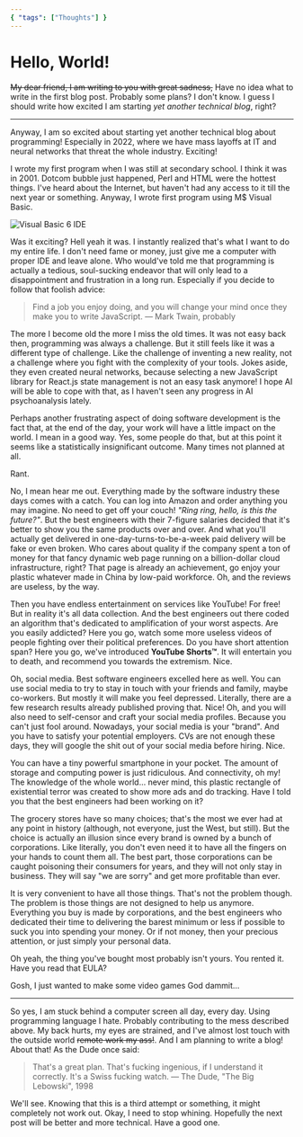 ```yaml
---
{ "tags": ["Thoughts"] }
---
```


# Hello, World!

~~My dear friend, I am writing to you with great sadness,~~ Have no idea what to write in the first blog post. Probably some plans? I don't know. I guess I should write how excited I am starting _yet another technical blog_, right?

---

Anyway, I am so excited about starting yet another technical blog about programming! Especially in 2022, where we have mass layoffs at IT and neural networks that threat the whole industry. Exciting!

I wrote my first program when I was still at secondary school. I think it was in 2001. Dotcom bubble just happened, Perl and HTML were the hottest things. I've heard about the Internet, but haven't had any access to it till the next year or something. Anyway, I wrote first program using M$ Visual Basic.

![Visual Basic 6 IDE](/images/2022-12-13/vb6.JPG "Visual Basic 6 IDE in its power and glory")

Was it exciting? Hell yeah it was. I instantly realized that's what I want to do my entire life. I don't need fame or money, just give me a computer with proper IDE and leave alone. Who would've told me that programming is actually a tedious, soul-sucking endeavor that will only lead to a disappointment and frustration in a long run. Especially if you decide to follow that foolish advice:

> Find a job you enjoy doing, and you will change your mind once they make you to write JavaScript.
> — Mark Twain, probably

The more I become old the more I miss the old times. It was not easy back then, programming was always a challenge. But it still feels like it was a different type of challenge. Like the challenge of inventing a new reality, not a challenge where you fight with the complexity of your tools. Jokes aside, they even created neural networks, because selecting a new JavaScript library for React.js state management is not an easy task anymore! I hope AI will be able to cope with that, as I haven't seen any progress in AI psychoanalysis lately.

Perhaps another frustrating aspect of doing software development is the fact that, at the end of the day, your work will have a little impact on the world. I mean in a good way. Yes, some people do that, but at this point it seems like a statistically insignificant outcome. Many times not planned at all.

Rant.

No, I mean hear me out. Everything made by the software industry these days comes with a catch. You can log into Amazon and order anything you may imagine. No need to get off your couch! _"Ring ring, hello, is this the future?"_. But the best engineers with their 7-figure salaries decided that it's better to show you the same products over and over. And what you'll actually get delivered in one-day-turns-to-be-a-week paid delivery will be fake or even broken. Who cares about quality if the company spent a ton of money for that fancy dynamic web page running on a billion-dollar cloud infrastructure, right? That page is already an achievement, go enjoy your plastic whatever made in China by low-paid workforce. Oh, and the reviews are useless, by the way.

Then you have endless entertainment on services like YouTube! For free! But in reality it's all data collection. And the best engineers out there coded an algorithm that's dedicated to amplification of your worst aspects. Are you easily addicted? Here you go, watch some more useless videos of people fighting over their political preferences. Do you have short attention span? Here you go, we've introduced **YouTube Shorts™️**. It will entertain you to death, and recommend you towards the extremism. Nice.

Oh, social media. Best software engineers excelled here as well. You can use social media to try to stay in touch with your friends and family, maybe co-workers. But mostly it will make you feel depressed. Literally, there are a few research results already published proving that. Nice! Oh, and you will also need to self-censor and craft your social media profiles. Because you can't just fool around. Nowadays, your social media is your "brand". And you have to satisfy your potential employers. CVs are not enough these days, they will google the shit out of your social media before hiring. Nice.

You can have a tiny powerful smartphone in your pocket. The amount of storage and computing power is just ridiculous. And connectivity, oh my! The knowledge of the whole world... never mind, this plastic rectangle of existential terror was created to show more ads and do tracking. Have I told you that the best engineers had been working on it?

The grocery stores have so many choices; that's the most we ever had at any point in history (although, not everyone, just the West, but still). But the choice is actually an illusion since every brand is owned by a bunch of corporations. Like literally, you don't even need it to have all the fingers on your hands to count them all. The best part, those corporations can be caught poisoning their consumers for years, and they will not only stay in business. They will say "we are sorry" and get more profitable than ever.

It is very convenient to have all those things. That's not the problem though. The problem is those things are not designed to help us anymore. Everything you buy is made by corporations, and the best engineers who dedicated their time to delivering the barest minimum or less if possible to suck you into spending your money. Or if not money, then your precious attention, or just simply your personal data.

Oh yeah, the thing you've bought most probably isn't yours. You rented it. Have you read that EULA?

Gosh, I just wanted to make some video games God dammit...

---

So yes, I am stuck behind a computer screen all day, every day. Using programming language I hate. Probably contributing to the mess described above. My back hurts, my eyes are strained, and I've almost lost touch with the outside world ~~remote work my ass!~~. And I am planning to write a blog! About that! As the Dude once said:

> That's a great plan. That's fucking ingenious, if I understand it correctly. It's a Swiss fucking watch.
> — The Dude, "The Big Lebowski", 1998

We'll see. Knowing that this is a third attempt or something, it might completely not work out. Okay, I need to stop whining. Hopefully the next post will be better and more technical. Have a good one.
